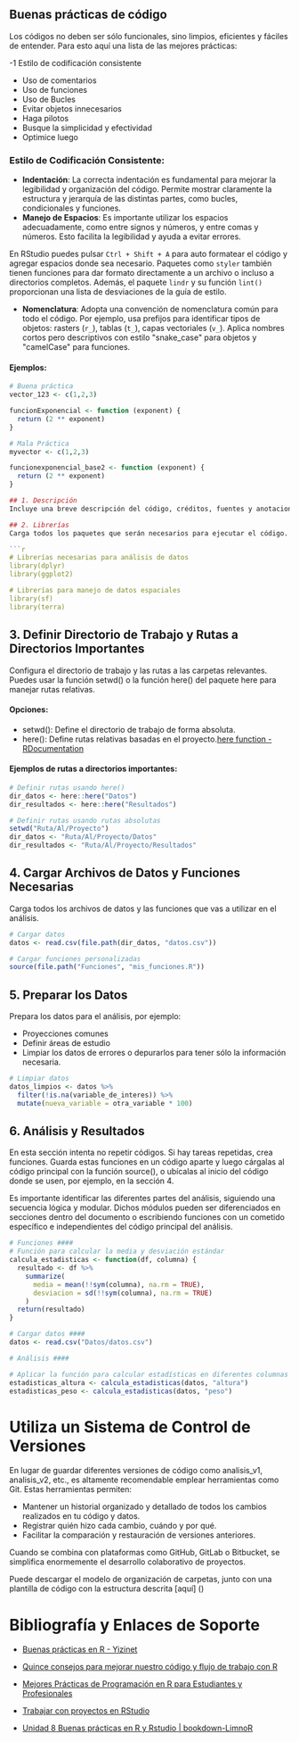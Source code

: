 ## Buenas prácticas de código
Los códigos no deben ser sólo funcionales, sino limpios, eficientes y fáciles de entender. Para esto aquí una lista de las mejores prácticas: 

-1 Estilo de codificación consistente
- Uso de comentarios
- Uso de funciones
- Uso de Bucles
- Evitar objetos innecesarios
- Haga pilotos
- Busque la simplicidad y efectividad
- Optimice luego

### Estilo de Codificación Consistente:

- **Indentación**: La correcta indentación es fundamental para mejorar la legibilidad y organización del código. Permite mostrar claramente la estructura y jerarquía de las distintas partes, como bucles, condicionales y funciones.
- **Manejo de Espacios**: Es importante utilizar los espacios adecuadamente, como entre signos y números, y entre comas y números. Esto facilita la legibilidad y ayuda a evitar errores.

En RStudio puedes pulsar `Ctrl + Shift + A` para auto formatear el código y agregar espacios donde sea necesario. Paquetes como `styler` también tienen funciones para dar formato directamente a un archivo o incluso a directorios completos. Además, el paquete `lindr` y su función `lint()` proporcionan una lista de desviaciones de la guía de estilo.

- **Nomenclatura**: Adopta una convención de nomenclatura común para todo el código. Por ejemplo, usa prefijos para identificar tipos de objetos: rasters (`r_`), tablas (`t_`), capas vectoriales (`v_`). Aplica nombres cortos pero descriptivos con estilo "snake_case" para objetos y "camelCase" para funciones.

#### Ejemplos:

```r
# Buena práctica
vector_123 <- c(1,2,3)

funcionExponencial <- function (exponent) {
  return (2 ** exponent)
}

# Mala Práctica
myvector <- c(1,2,3)

funcionexponencial_base2 <- function (exponent) {
  return (2 ** exponent)
}

## 1. Descripción
Incluye una breve descripción del código, créditos, fuentes y anotaciones importantes.

## 2. Librerías
Carga todos los paquetes que serán necesarios para ejecutar el código. Puedes agruparlos opcionalmente en comentarios para especificar a qué funciones o análisis están asociados.

```r
# Librerías necesarias para análisis de datos
library(dplyr)
library(ggplot2)

# Librerías para manejo de datos espaciales
library(sf)
library(terra)
```
## 3. Definir Directorio de Trabajo y Rutas a Directorios Importantes
Configura el directorio de trabajo y las rutas a las carpetas relevantes. Puedes usar la función setwd() o la función here() del paquete here para manejar rutas relativas.

#### Opciones:
- setwd(): Define el directorio de trabajo de forma absoluta.
- here(): Define rutas relativas basadas en el proyecto.[here function - RDocumentation](https://www.rdocumentation.org/packages/here/versions/1.0.1/topics/here)

  
#### Ejemplos de rutas a directorios importantes:
```r
# Definir rutas usando here()
dir_datos <- here::here("Datos")
dir_resultados <- here::here("Resultados")

# Definir rutas usando rutas absolutas
setwd("Ruta/Al/Proyecto")
dir_datos <- "Ruta/Al/Proyecto/Datos"
dir_resultados <- "Ruta/Al/Proyecto/Resultados"
```

## 4. Cargar Archivos de Datos y Funciones Necesarias
Carga todos los archivos de datos y las funciones que vas a utilizar en el análisis.

```r
# Cargar datos
datos <- read.csv(file.path(dir_datos, "datos.csv"))

# Cargar funciones personalizadas
source(file.path("Funciones", "mis_funciones.R"))
```
## 5. Preparar los Datos
Prepara los datos para el análisis, por ejemplo:

- Proyecciones comunes
- Definir áreas de estudio
- Limpiar los datos de errores o depurarlos para tener sólo la información necesaria.

```r
# Limpiar datos
datos_limpios <- datos %>%
  filter(!is.na(variable_de_interes)) %>%
  mutate(nueva_variable = otra_variable * 100)
```

## 6. Análisis y Resultados
En esta sección intenta no repetir códigos. Si hay tareas repetidas, crea funciones. Guarda estas funciones en un código aparte y luego cárgalas al código principal con la función source(), o ubícalas al inicio del código donde se usen, por ejemplo, en la sección 4.

Es importante identificar las diferentes partes del análisis, siguiendo una secuencia lógica y modular. Dichos módulos pueden ser diferenciados en secciones dentro del documento o escribiendo funciones con un cometido específico e independientes del código principal del análisis.

```r
# Funciones ####
# Función para calcular la media y desviación estándar
calcula_estadisticas <- function(df, columna) {
  resultado <- df %>%
    summarize(
      media = mean(!!sym(columna), na.rm = TRUE),
      desviacion = sd(!!sym(columna), na.rm = TRUE)
    )
  return(resultado)
}

# Cargar datos ####
datos <- read.csv("Datos/datos.csv")

# Análisis ####

# Aplicar la función para calcular estadísticas en diferentes columnas
estadisticas_altura <- calcula_estadisticas(datos, "altura")
estadisticas_peso <- calcula_estadisticas(datos, "peso")

```

# Utiliza un Sistema de Control de Versiones
En lugar de guardar diferentes versiones de código como analisis_v1, analisis_v2, etc., es altamente recomendable emplear herramientas como Git. Estas herramientas permiten:

- Mantener un historial organizado y detallado de todos los cambios realizados en tu código y datos.
- Registrar quién hizo cada cambio, cuándo y por qué.
- Facilitar la comparación y restauración de versiones anteriores.

Cuando se combina con plataformas como GitHub, GitLab o Bitbucket, se simplifica enormemente el desarrollo colaborativo de proyectos.

Puede descargar el modelo de organización de carpetas, junto con una plantilla de código con la estructura descrita [aquí] ()

# Bibliografía y Enlaces de Soporte
- [Buenas prácticas en R - Yizinet](https://www.yizinet.com)

- [Quince consejos para mejorar nuestro código y flujo de trabajo con R](https://frodriguezsanchez.net)

- [Mejores Prácticas de Programación en R para Estudiantes y Profesionales](https://gyata.ai)

- [Trabajar con proyectos en RStudio](https://eliocamp.github.io)

- [Unidad 8 Buenas prácticas en R y Rstudio | bookdown-LimnoR](https://limno-con-r.github.io)



